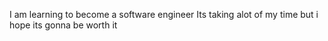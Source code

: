 I am learning to become a software engineer
Its taking alot of my time but i hope its gonna be worth it

